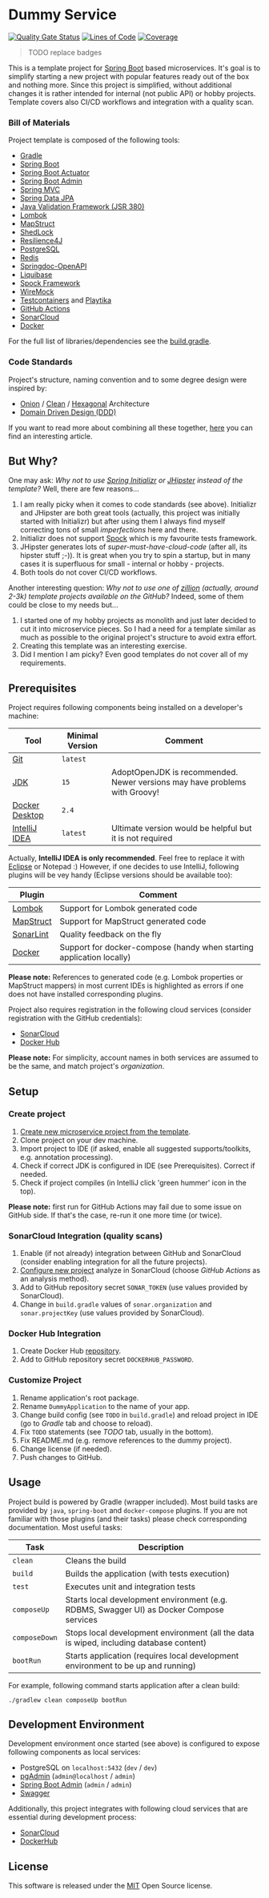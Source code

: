 Dummy Service
=============
[![Quality Gate Status](https://sonarcloud.io/api/project_badges/measure?project=mwierzchowski_dummy-service&metric=alert_status)](https://sonarcloud.io/dashboard?id=mwierzchowski_dummy-service)
[![Lines of Code](https://sonarcloud.io/api/project_badges/measure?project=mwierzchowski_dummy-service&metric=ncloc)](https://sonarcloud.io/dashboard?id=mwierzchowski_dummy-service)
[![Coverage](https://sonarcloud.io/api/project_badges/measure?project=mwierzchowski_dummy-service&metric=coverage)](https://sonarcloud.io/dashboard?id=mwierzchowski_dummy-service)

> TODO replace badges

This is a template project for [Spring Boot](https://spring.io/projects/spring-boot) based microservices. It's goal is
to simplify starting a new project with popular features ready out of the box and nothing more. Since this project is
simplified, without additional changes it is rather intended for internal (not public API) or hobby projects. Template
covers also CI/CD workflows and integration with a quality scan.

### Bill of Materials
Project template is composed of the following tools:
- [Gradle](https://gradle.org)
- [Spring Boot](https://spring.io/projects/spring-boot)
- [Spring Boot Actuator](https://docs.spring.io/spring-boot/docs/current/reference/html/production-ready-features.html)
- [Spring Boot Admin](https://github.com/codecentric/spring-boot-admin)
- [Spring MVC](https://docs.spring.io/spring-framework/docs/current/reference/html/web.html)
- [Spring Data JPA](https://spring.io/projects/spring-data-jpa)
- [Java Validation Framework (JSR 380)](https://beanvalidation.org/2.0-jsr380/)
- [Lombok](https://projectlombok.org)
- [MapStruct](https://mapstruct.org)
- [ShedLock](https://github.com/lukas-krecan/ShedLock)
- [Resilience4J](https://github.com/resilience4j/resilience4j)
- [PostgreSQL](https://www.postgresql.org)
- [Redis](https://redislabs.com)
- [Springdoc-OpenAPI](https://springdoc.org)
- [Liquibase](https://www.liquibase.org)
- [Spock Framework](http://spockframework.org)
- [WireMock](http://wiremock.org)
- [Testcontainers](https://www.testcontainers.org) and [Playtika](https://github.com/Playtika/testcontainers-spring-boot)
- [GitHub Actions](https://github.com/features/actions)
- [SonarCloud](https://sonarcloud.io)
- [Docker](https://www.docker.com) 

For the full list of libraries/dependencies see the [build.gradle](build.gradle).

### Code Standards
Project's structure, naming convention and to some degree design were inspired by:
- [Onion](https://www.codeguru.com/csharp/csharp/cs_misc/designtechniques/understanding-onion-architecture.html) / 
  [Clean](https://blog.cleancoder.com/uncle-bob/2012/08/13/the-clean-architecture.html) /
  [Hexagonal](https://en.wikipedia.org/wiki/Hexagonal_architecture_(software)) Architecture
- [Domain Driven Design (DDD)](https://en.wikipedia.org/wiki/Domain-driven_design)

If you want to read more about combining all these together, 
[here](https://herbertograca.com/2017/11/16/explicit-architecture-01-ddd-hexagonal-onion-clean-cqrs-how-i-put-it-all-together/)
you can find an interesting article.

But Why?
--------

One may ask: *Why not to use [Spring Initializr](https://start.spring.io) or [JHipster](https://www.jhipster.tech)
instead of the template?* Well, there are few reasons...
1. I am really picky when it comes to code standards (see above). Initializr and JHipster are both great tools
   (actually, this project was initially started with Initializr) but after using them I always find myself
   correcting tons of small *imperfections* here and there. 
1. Initializr does not support [Spock](http://spockframework.org) which is my favourite tests framework.
1. JHipster generates lots of *super-must-have-cloud-code* (after all, its hipster stuff ;-)). It is great when you try
   to spin a startup, but in many cases it is superfluous for small - internal or hobby - projects.
1. Both tools do not cover CI/CD workflows.

Another interesting question: *Why not to use one of [zillion](https://github.com/search?q=spring+boot+template)
(actually, around 2-3k) template projects available on the GitHub?* Indeed, some of them could be close to my needs
but...
1. I started one of my hobby projects as monolith and just later decided to cut it into microservice pieces. So I had
   a need for a template similar as much as possible to the original project's structure to avoid extra effort.
1. Creating this template was an interesting exercise.
1. Did I mention I am picky? Even good templates do not cover all of my requirements.
   
Prerequisites
-------------

Project requires following components being installed on a developer's machine:  

Tool                                                                              | Minimal Version    | Comment
----------------------------------------------------------------------------------|--------------------|--------------------------------------------------------------------------------------
[Git](https://git-scm.com/)                                                       | `latest`           | 
[JDK](https://adoptopenjdk.net/archive.html?variant=openjdk14&jvmVariant=hotspot) | `15`               | AdoptOpenJDK is recommended. Newer versions may have problems with Groovy! 
[Docker Desktop](https://www.docker.com/products/docker-desktop)                  | `2.4`              |
[IntelliJ IDEA](https://www.jetbrains.com/idea/)                                  | `latest`           | Ultimate version would be helpful but it is not required

Actually, **IntelliJ IDEA is only recommended**. Feel free to replace it with [Eclipse](https://www.eclipse.org) or
Notepad :) However, if one decides to use IntelliJ, following plugins will be vey handy (Eclipse versions should be
available too):

Plugin                                                                    | Comment
--------------------------------------------------------------------------|-----------------------------------------------------------------------------------------
[Lombok](https://plugins.jetbrains.com/plugin/6317-lombok)                | Support for Lombok generated code
[MapStruct](https://plugins.jetbrains.com/plugin/10036-mapstruct-support) | Support for MapStruct generated code
[SonarLint](https://plugins.jetbrains.com/plugin/7973-sonarlint)          | Quality feedback on the fly 
[Docker](https://plugins.jetbrains.com/plugin/7724-docker)                | Support for docker-compose (handy when starting application locally)

**Please note:** References to generated code (e.g. Lombok properties or MapStruct mappers) in most current IDEs is
highlighted as errors if one does not have installed corresponding plugins.

Project also requires registration in the following cloud services (consider registration with the GitHub credentials):
- [SonarCloud](https://sonarcloud.io)
- [Docker Hub](https://hub.docker.com)

**Please note:** For simplicity, account names in both services are assumed to be the same, and match project's
*organization*. 

Setup
-----

### Create project

1. [Create new microservice project from the template](https://docs.github.com/en/free-pro-team@latest/github/creating-cloning-and-archiving-repositories/creating-a-repository-from-a-template).
1. Clone project on your dev machine.
1. Import project to IDE (if asked, enable all suggested supports/toolkits, e.g. annotation processing).
1. Check if correct JDK is configured in IDE (see Prerequisites). Correct if needed.
1. Check if project compiles (in IntelliJ click 'green hummer' icon in the top).

**Please note:** first run for GitHub Actions may fail due to some issue on GitHub side. If that's the case, re-run it
one more time (or twice).

### SonarCloud Integration (quality scans)

1. Enable (if not already) integration between GitHub and SonarCloud (consider enabling integration for all
   the future projects).
1. [Configure new project](https://sonarcloud.io/projects/create) analyze in SonarCloud (choose *GitHub Actions* as
   an analysis method).
1. Add to GitHub repository secret `SONAR_TOKEN` (use values provided by SonarCloud). 
1. Change in `build.gradle` values of `sonar.organization` and `sonar.projectKey` (use values provided by SonarCloud).

### Docker Hub Integration

1. Create Docker Hub [repository](https://hub.docker.com/repositories).
1. Add to GitHub repository secret `DOCKERHUB_PASSWORD`.

### Customize Project

1. Rename application's root package.
1. Rename `DummyApplication` to the name of your app.
1. Change build config (see `TODO` in `build.gradle`) and reload project in IDE (go to *Gradle* tab and choose to
   reload).
1. Fix `TODO` statements (see *TODO* tab, usually in the bottom).
1. Fix README.md (e.g. remove references to the dummy project).
1. Change license (if needed).
1. Push changes to GitHub.

Usage
-----

Project build is powered by Gradle (wrapper included). Most build tasks are provided by `java`, `spring-boot` and
`docker-compose` plugins. If you are not familiar with those plugins (and their tasks) please check corresponding
documentation. Most useful tasks:

Task          | Description
--------------|--------------------------------------------------
`clean`       | Cleans the build
`build`       | Builds the application (with tests execution)
`test`        | Executes unit and integration tests
`composeUp`   | Starts local development environment (e.g. RDBMS, Swagger UI) as Docker Compose services
`composeDown` | Stops local development environment (all the data is wiped, including database content)
`bootRun`     | Starts application (requires local development environment to be up and running)  

For example, following command starts application after a clean build:
```
./gradlew clean composeUp bootRun 
```

Development Environment
-----------------------

Development environment once started (see above) is configured to expose following components as local services:
- PostgreSQL on `localhost:5432` (`dev` / `dev`)
- [pgAdmin](http://localhost:81) (`admin@localhost` / `admin`) 
- [Spring Boot Admin](http://localhost:82) (`admin` / `admin`)
- [Swagger](http://localhost:83/swagger)

Additionally, this project integrates with following cloud services that are essential during development process:
- [SonarCloud](https://sonarcloud.io/projects)
- [DockerHub](https://hub.docker.com)

License
-------
This software is released under the [MIT](LICENSE) Open Source license.
